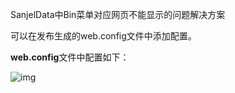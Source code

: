 SanjelData中Bin菜单对应网页不能显示的问题解决方案



可以在发布生成的web.config文件中添加配置。

**web.config**文件中配置如下：

![img](file:///C:/Users/hunter.zhao/AppData/Roaming/Foxmail7/Temp-28196-20221229153952/Attach/image001(12-30-08-19-58).jpg)


   <security>

​    <requestFiltering>

​     <hiddenSegments>

​      <remove segment="bin" />

​     </hiddenSegments>

​    </requestFiltering>

   </security>